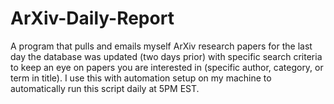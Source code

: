 # ArXiv-Daily-Report
A program that pulls and emails myself ArXiv research papers for the last day the database was updated (two days prior) with specific search criteria to keep an eye on papers you are interested in (specific author, category, or term in title). I use this with automation setup on my machine to automatically run this script daily at 5PM EST.
